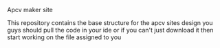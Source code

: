 Apcv maker site

This repository contains the base structure for the apcv sites design
you guys should pull the code in your ide or if you can't just download it
then start working on the file assigned to you

